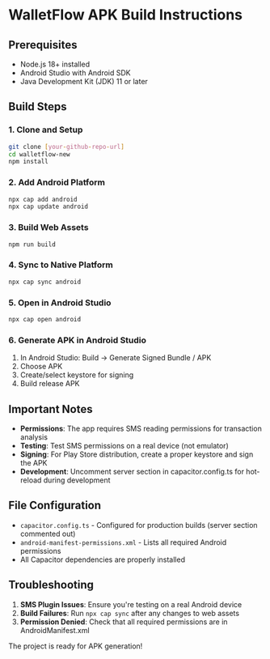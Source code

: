 # WalletFlow APK Build Instructions

## Prerequisites
- Node.js 18+ installed
- Android Studio with Android SDK
- Java Development Kit (JDK) 11 or later

## Build Steps

### 1. Clone and Setup
```bash
git clone [your-github-repo-url]
cd walletflow-new
npm install
```

### 2. Add Android Platform
```bash
npx cap add android
npx cap update android
```

### 3. Build Web Assets
```bash
npm run build
```

### 4. Sync to Native Platform
```bash
npx cap sync android
```

### 5. Open in Android Studio
```bash
npx cap open android
```

### 6. Generate APK in Android Studio
1. In Android Studio: Build → Generate Signed Bundle / APK
2. Choose APK
3. Create/select keystore for signing
4. Build release APK

## Important Notes

- **Permissions**: The app requires SMS reading permissions for transaction analysis
- **Testing**: Test SMS permissions on a real device (not emulator)
- **Signing**: For Play Store distribution, create a proper keystore and sign the APK
- **Development**: Uncomment server section in capacitor.config.ts for hot-reload during development

## File Configuration

- `capacitor.config.ts` - Configured for production builds (server section commented out)
- `android-manifest-permissions.xml` - Lists all required Android permissions
- All Capacitor dependencies are properly installed

## Troubleshooting

1. **SMS Plugin Issues**: Ensure you're testing on a real Android device
2. **Build Failures**: Run `npx cap sync` after any changes to web assets
3. **Permission Denied**: Check that all required permissions are in AndroidManifest.xml

The project is ready for APK generation!
